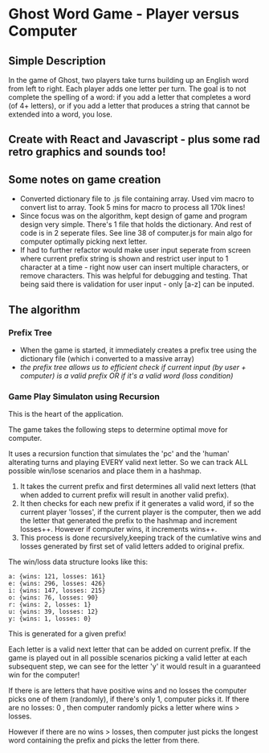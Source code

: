 # Ghost Word Game - Player versus Computer

## Simple Description

In the game of Ghost, two players take turns building up an English word from left to right. Each player adds one letter per turn. The goal is to not complete the spelling of a word: if you add a letter that completes a word (of 4+ letters), or if you add a letter that produces a string that cannot be extended into a word, you lose. 

## Create with React and Javascript - plus some rad retro graphics and sounds too!

## Some notes on game creation

- Converted dictionary file to .js file containing array. Used vim macro to convert list to array. Took 5 mins for macro to process all 170k lines!
- Since focus was on the algorithm, kept design of game and program design very simple. There's 1 file that holds the dictionary. And rest of code is in 2 seperate files. See line 38 of computer.js for main algo for computer optimally picking next letter.
- If had to further refactor would make user input seperate from screen where current prefix string is shown and restrict user input to 1 character at a time - right now user can insert multiple characters, or remove characters.  This was helpful for debugging and testing.  That being said there is validation for user input - only [a-z] can be inputed.

## The algorithm

### Prefix Tree
- When the game is started, it immediately creates a prefix tree using the dictionary file (which i converted to a massive array)
- *the prefix tree allows us to efficient check if current input (by user + computer) is a valid prefix OR if it's a valid word (loss condition)*

### Game Play Simulaton using Recursion

This is the heart of the application. 

The game takes the following steps to determine optimal move for computer.

It uses a recursion function that simulates the 'pc' and the 'human' alterating turns and playing EVERY valid next letter. So we can track ALL possible win/lose scenarios and place them in a hashmap.

1. It takes the current prefix and first determines all valid next letters (that when added to current prefix will result in another valid prefix).
2. It then checks for each new prefix if it generates a valid word, if so the current player 'losses', if the current player is the computer, then we add the letter that generated the prefix to the hashmap and increment losses++. However if computer wins, it increments wins++.
3. This process is done recursively,keeping track of the cumlative wins and losses generated by first set of valid letters added to original prefix. 

The win/loss data structure looks like this:

```
a: {wins: 121, losses: 161}
e: {wins: 296, losses: 426}
i: {wins: 147, losses: 215}
o: {wins: 76, losses: 90}
r: {wins: 2, losses: 1}
u: {wins: 39, losses: 12}
y: {wins: 1, losses: 0}

```

This is generated for a given prefix!

Each letter is a valid next letter that can be added on current prefix.  If the game is played out in all possible scenarios picking a valid letter at each subsequent step, we can see for the letter 'y' it would result in a guaranteed win for the computer!

If there is are letters that have positive wins and no losses the computer picks one of them (randomly), if there's only 1, computer picks it.
If there are no losses: 0 , then computer randomly picks a letter where wins > losses. 

However if there are no wins > losses, then computer just picks the longest word containing the prefix and picks the letter from there.

